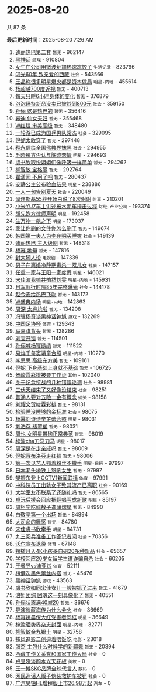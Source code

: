 # 2025-08-20

共 87 条


<!-- BEGIN -->

**最后更新时间**：2025-08-20 7:26 AM
1. [迪丽热巴第二套](https://m.weibo.cn/search?containerid=100103type%3D1%26t%3D10%26q%3D%E8%BF%AA%E4%B8%BD%E7%83%AD%E5%B7%B4%E7%AC%AC%E4%BA%8C%E5%A5%97&stream_entry_id=31&isnewpage=1&extparam=seat%3D1%26band_rank%3D1%26realpos%3D1%26dgr%3D0%26q%3D%25E8%25BF%25AA%25E4%25B8%25BD%25E7%2583%25AD%25E5%25B7%25B4%25E7%25AC%25AC%25E4%25BA%258C%25E5%25A5%2597%26pos%3D0%26filter_type%3Drealtimehot%26flag%3D2%26c_type%3D31%26lcate%3D5001%26stream_entry_id%3D31%26cate%3D5001%26display_time%3D1755621322%26pre_seqid%3D17556213224750577045157) `暂无` - 962147
2. [黑神话](https://m.weibo.cn/search?containerid=100103type%3D1%26t%3D10%26q%3D%E9%BB%91%E7%A5%9E%E8%AF%9D&stream_entry_id=31&isnewpage=1&extparam=seat%3D1%26q%3D%25E9%25BB%2591%25E7%25A5%259E%25E8%25AF%259D%26flag%3D1%26stream_entry_id%3D31%26pos%3D0%26band_rank%3D1%26dgr%3D0%26realpos%3D1%26cate%3D5001%26filter_type%3Drealtimehot%26lcate%3D5001%26c_type%3D31%26display_time%3D1755638871%26pre_seqid%3D17556388717430573057102) `游戏` - 910804
3. [女生在公司用微波炉加热速冻饺子](https://m.weibo.cn/search?containerid=100103type%3D1%26t%3D10%26q%3D%23%E5%A5%B3%E7%94%9F%E5%9C%A8%E5%85%AC%E5%8F%B8%E7%94%A8%E5%BE%AE%E6%B3%A2%E7%82%89%E5%8A%A0%E7%83%AD%E9%80%9F%E5%86%BB%E9%A5%BA%E5%AD%90%23&stream_entry_id=31&isnewpage=1&extparam=seat%3D1%26band_rank%3D2%26realpos%3D2%26dgr%3D0%26q%3D%2523%25E5%25A5%25B3%25E7%2594%259F%25E5%259C%25A8%25E5%2585%25AC%25E5%258F%25B8%25E7%2594%25A8%25E5%25BE%25AE%25E6%25B3%25A2%25E7%2582%2589%25E5%258A%25A0%25E7%2583%25AD%25E9%2580%259F%25E5%2586%25BB%25E9%25A5%25BA%25E5%25AD%2590%2523%26pos%3D1%26filter_type%3Drealtimehot%26flag%3D1%26c_type%3D31%26lcate%3D5001%26stream_entry_id%3D31%26cate%3D5001%26display_time%3D1755621322%26pre_seqid%3D17556213224750577045157) `生活记录` - 823796
4. [闪光60年 致亲爱的西藏](https://m.weibo.cn/search?containerid=100103type%3D1%26t%3D10%26q%3D%23%E9%97%AA%E5%85%8960%E5%B9%B4+%E8%87%B4%E4%BA%B2%E7%88%B1%E7%9A%84%E8%A5%BF%E8%97%8F%23&stream_entry_id=31&isnewpage=1&extparam=seat%3D1%26band_rank%3D3%26realpos%3D3%26dgr%3D0%26q%3D%2523%25E9%2597%25AA%25E5%2585%258960%25E5%25B9%25B4%2520%25E8%2587%25B4%25E4%25BA%25B2%25E7%2588%25B1%25E7%259A%2584%25E8%25A5%25BF%25E8%2597%258F%2523%26pos%3D2%26filter_type%3Drealtimehot%26flag%3D0%26c_type%3D31%26lcate%3D5001%26stream_entry_id%3D31%26cate%3D5001%26display_time%3D1755621322%26pre_seqid%3D17556213224750577045157) `社会` - 543566
5. [王晶称很多明星爆火都是资本做局](https://m.weibo.cn/search?containerid=100103type%3D1%26t%3D10%26q%3D%23%E7%8E%8B%E6%99%B6%E7%A7%B0%E5%BE%88%E5%A4%9A%E6%98%8E%E6%98%9F%E7%88%86%E7%81%AB%E9%83%BD%E6%98%AF%E8%B5%84%E6%9C%AC%E5%81%9A%E5%B1%80%23&stream_entry_id=31&isnewpage=1&extparam=seat%3D1%26cate%3D5001%26lcate%3D5001%26band_rank%3D17%26stream_entry_id%3D31%26realpos%3D17%26dgr%3D0%26pos%3D17%26filter_type%3Drealtimehot%26c_type%3D31%26q%3D%2523%25E7%258E%258B%25E6%2599%25B6%25E7%25A7%25B0%25E5%25BE%2588%25E5%25A4%259A%25E6%2598%258E%25E6%2598%259F%25E7%2588%2586%25E7%2581%25AB%25E9%2583%25BD%25E6%2598%25AF%25E8%25B5%2584%25E6%259C%25AC%25E5%2581%259A%25E5%25B1%2580%2523%26flag%3D1%26display_time%3D1755631372%26pre_seqid%3D17556313728900285957008) `明星-内地` - 455614
6. [杨超越700度近视](https://m.weibo.cn/search?containerid=100103type%3D1%26t%3D10%26q%3D%E6%9D%A8%E8%B6%85%E8%B6%8A700%E5%BA%A6%E8%BF%91%E8%A7%86&stream_entry_id=31&isnewpage=1&extparam=seat%3D1%26band_rank%3D16%26realpos%3D16%26dgr%3D0%26q%3D%25E6%259D%25A8%25E8%25B6%2585%25E8%25B6%258A700%25E5%25BA%25A6%25E8%25BF%2591%25E8%25A7%2586%26pos%3D15%26filter_type%3Drealtimehot%26flag%3D1%26c_type%3D31%26lcate%3D5001%26stream_entry_id%3D31%26cate%3D5001%26display_time%3D1755621322%26pre_seqid%3D17556213224750577045157) `暂无` - 400713
7. [每天只睡6小时身体的变化](https://m.weibo.cn/search?containerid=100103type%3D1%26t%3D10%26q%3D%E6%AF%8F%E5%A4%A9%E5%8F%AA%E7%9D%A16%E5%B0%8F%E6%97%B6%E8%BA%AB%E4%BD%93%E7%9A%84%E5%8F%98%E5%8C%96&stream_entry_id=31&isnewpage=1&extparam=seat%3D1%26band_rank%3D4%26realpos%3D4%26dgr%3D0%26q%3D%25E6%25AF%258F%25E5%25A4%25A9%25E5%258F%25AA%25E7%259D%25A16%25E5%25B0%258F%25E6%2597%25B6%25E8%25BA%25AB%25E4%25BD%2593%25E7%259A%2584%25E5%258F%2598%25E5%258C%2596%26pos%3D3%26filter_type%3Drealtimehot%26flag%3D2%26c_type%3D31%26lcate%3D5001%26stream_entry_id%3D31%26cate%3D5001%26display_time%3D1755621322%26pre_seqid%3D17556213224750577045157) `暂无` - 376879
8. [泡泡玛特新品没卖已被炒到800元](https://m.weibo.cn/search?containerid=100103type%3D1%26t%3D10%26q%3D%23%E6%B3%A1%E6%B3%A1%E7%8E%9B%E7%89%B9%E6%96%B0%E5%93%81%E6%B2%A1%E5%8D%96%E5%B7%B2%E8%A2%AB%E7%82%92%E5%88%B0800%E5%85%83%23&stream_entry_id=31&isnewpage=1&extparam=seat%3D1%26band_rank%3D5%26realpos%3D5%26dgr%3D0%26q%3D%2523%25E6%25B3%25A1%25E6%25B3%25A1%25E7%258E%259B%25E7%2589%25B9%25E6%2596%25B0%25E5%2593%2581%25E6%25B2%25A1%25E5%258D%2596%25E5%25B7%25B2%25E8%25A2%25AB%25E7%2582%2592%25E5%2588%25B0800%25E5%2585%2583%2523%26pos%3D4%26filter_type%3Drealtimehot%26flag%3D1%26c_type%3D31%26lcate%3D5001%26stream_entry_id%3D31%26cate%3D5001%26display_time%3D1755621322%26pre_seqid%3D17556213224750577045157) `社会` - 359150
9. [孙俪 这是热巴的](https://m.weibo.cn/search?containerid=100103type%3D1%26t%3D10%26q%3D%E5%AD%99%E4%BF%AA+%E8%BF%99%E6%98%AF%E7%83%AD%E5%B7%B4%E7%9A%84&stream_entry_id=31&isnewpage=1&extparam=seat%3D1%26band_rank%3D6%26realpos%3D6%26dgr%3D0%26q%3D%25E5%25AD%2599%25E4%25BF%25AA%2520%25E8%25BF%2599%25E6%2598%25AF%25E7%2583%25AD%25E5%25B7%25B4%25E7%259A%2584%26pos%3D5%26filter_type%3Drealtimehot%26flag%3D2%26c_type%3D31%26lcate%3D5001%26stream_entry_id%3D31%26cate%3D5001%26display_time%3D1755621322%26pre_seqid%3D17556213224750577045157) `暂无` - 356416
10. [幂迪 仙女夫妇](https://m.weibo.cn/search?containerid=100103type%3D1%26t%3D10%26q%3D%E5%B9%82%E8%BF%AA+%E4%BB%99%E5%A5%B3%E5%A4%AB%E5%A6%87&stream_entry_id=31&isnewpage=1&extparam=seat%3D1%26band_rank%3D7%26realpos%3D7%26dgr%3D0%26q%3D%25E5%25B9%2582%25E8%25BF%25AA%2520%25E4%25BB%2599%25E5%25A5%25B3%25E5%25A4%25AB%25E5%25A6%2587%26pos%3D6%26filter_type%3Drealtimehot%26flag%3D0%26c_type%3D31%26lcate%3D5001%26stream_entry_id%3D31%26cate%3D5001%26display_time%3D1755621322%26pre_seqid%3D17556213224750577045157) `暂无` - 355468
11. [W红毯 审美高级](https://m.weibo.cn/search?containerid=100103type%3D1%26t%3D10%26q%3DW%E7%BA%A2%E6%AF%AF+%E5%AE%A1%E7%BE%8E%E9%AB%98%E7%BA%A7&stream_entry_id=31&isnewpage=1&extparam=seat%3D1%26band_rank%3D8%26realpos%3D8%26dgr%3D0%26q%3DW%25E7%25BA%25A2%25E6%25AF%25AF%2520%25E5%25AE%25A1%25E7%25BE%258E%25E9%25AB%2598%25E7%25BA%25A7%26pos%3D7%26filter_type%3Drealtimehot%26flag%3D0%26c_type%3D31%26lcate%3D5001%26stream_entry_id%3D31%26cate%3D5001%26display_time%3D1755621322%26pre_seqid%3D17556213224750577045157) `暂无` - 348480
12. [一轮游已成为国乒男队常态](https://m.weibo.cn/search?containerid=100103type%3D1%26t%3D10%26q%3D%23%E4%B8%80%E8%BD%AE%E6%B8%B8%E5%B7%B2%E6%88%90%E4%B8%BA%E5%9B%BD%E4%B9%92%E7%94%B7%E9%98%9F%E5%B8%B8%E6%80%81%23&stream_entry_id=31&isnewpage=1&extparam=seat%3D1%26band_rank%3D18%26realpos%3D18%26dgr%3D0%26q%3D%2523%25E4%25B8%2580%25E8%25BD%25AE%25E6%25B8%25B8%25E5%25B7%25B2%25E6%2588%2590%25E4%25B8%25BA%25E5%259B%25BD%25E4%25B9%2592%25E7%2594%25B7%25E9%2598%259F%25E5%25B8%25B8%25E6%2580%2581%2523%26pos%3D17%26filter_type%3Drealtimehot%26flag%3D1%26c_type%3D31%26lcate%3D5001%26stream_entry_id%3D31%26cate%3D5001%26display_time%3D1755621322%26pre_seqid%3D17556213224750577045157) `社会` - 329095
13. [倪妮太敢穿了](https://m.weibo.cn/search?containerid=100103type%3D1%26t%3D10%26q%3D%E5%80%AA%E5%A6%AE%E5%A4%AA%E6%95%A2%E7%A9%BF%E4%BA%86&stream_entry_id=31&isnewpage=1&extparam=seat%3D1%26band_rank%3D9%26realpos%3D9%26dgr%3D0%26q%3D%25E5%2580%25AA%25E5%25A6%25AE%25E5%25A4%25AA%25E6%2595%25A2%25E7%25A9%25BF%25E4%25BA%2586%26pos%3D8%26filter_type%3Drealtimehot%26flag%3D2%26c_type%3D31%26lcate%3D5001%26stream_entry_id%3D31%26cate%3D5001%26display_time%3D1755621322%26pre_seqid%3D17556213224750577045157) `暂无` - 297448
14. [释永信给全国佛教界抹黑](https://m.weibo.cn/search?containerid=100103type%3D1%26t%3D10%26q%3D%23%E9%87%8A%E6%B0%B8%E4%BF%A1%E7%BB%99%E5%85%A8%E5%9B%BD%E4%BD%9B%E6%95%99%E7%95%8C%E6%8A%B9%E9%BB%91%23&stream_entry_id=31&isnewpage=1&extparam=seat%3D1%26band_rank%3D10%26realpos%3D10%26dgr%3D0%26q%3D%2523%25E9%2587%258A%25E6%25B0%25B8%25E4%25BF%25A1%25E7%25BB%2599%25E5%2585%25A8%25E5%259B%25BD%25E4%25BD%259B%25E6%2595%2599%25E7%2595%258C%25E6%258A%25B9%25E9%25BB%2591%2523%26pos%3D9%26filter_type%3Drealtimehot%26flag%3D0%26c_type%3D31%26lcate%3D5001%26stream_entry_id%3D31%26cate%3D5001%26display_time%3D1755621322%26pre_seqid%3D17556213224750577045157) `社会` - 294955
15. [毛晓彤方否认与陈晓恋情](https://m.weibo.cn/search?containerid=100103type%3D1%26t%3D10%26q%3D%23%E6%AF%9B%E6%99%93%E5%BD%A4%E6%96%B9%E5%90%A6%E8%AE%A4%E4%B8%8E%E9%99%88%E6%99%93%E6%81%8B%E6%83%85%23&stream_entry_id=31&isnewpage=1&extparam=seat%3D1%26band_rank%3D11%26realpos%3D11%26dgr%3D0%26q%3D%2523%25E6%25AF%259B%25E6%2599%2593%25E5%25BD%25A4%25E6%2596%25B9%25E5%2590%25A6%25E8%25AE%25A4%25E4%25B8%258E%25E9%2599%2588%25E6%2599%2593%25E6%2581%258B%25E6%2583%2585%2523%26pos%3D10%26filter_type%3Drealtimehot%26flag%3D2%26c_type%3D31%26lcate%3D5001%26stream_entry_id%3D31%26cate%3D5001%26display_time%3D1755621322%26pre_seqid%3D17556213224750577045157) `明星` - 294693
16. [虞书欣取悦姐姐们像呼吸一样简单](https://m.weibo.cn/search?containerid=100103type%3D1%26t%3D10%26q%3D%E8%99%9E%E4%B9%A6%E6%AC%A3%E5%8F%96%E6%82%A6%E5%A7%90%E5%A7%90%E4%BB%AC%E5%83%8F%E5%91%BC%E5%90%B8%E4%B8%80%E6%A0%B7%E7%AE%80%E5%8D%95&stream_entry_id=31&isnewpage=1&extparam=seat%3D1%26band_rank%3D12%26realpos%3D12%26dgr%3D0%26q%3D%25E8%2599%259E%25E4%25B9%25A6%25E6%25AC%25A3%25E5%258F%2596%25E6%2582%25A6%25E5%25A7%2590%25E5%25A7%2590%25E4%25BB%25AC%25E5%2583%258F%25E5%2591%25BC%25E5%2590%25B8%25E4%25B8%2580%25E6%25A0%25B7%25E7%25AE%2580%25E5%258D%2595%26pos%3D11%26filter_type%3Drealtimehot%26flag%3D0%26c_type%3D31%26lcate%3D5001%26stream_entry_id%3D31%26cate%3D5001%26display_time%3D1755621322%26pre_seqid%3D17556213224750577045157) `暂无` - 294262
17. [柳智敏 宝格丽](https://m.weibo.cn/search?containerid=100103type%3D1%26t%3D10%26q%3D%E6%9F%B3%E6%99%BA%E6%95%8F+%E5%AE%9D%E6%A0%BC%E4%B8%BD&stream_entry_id=31&isnewpage=1&extparam=seat%3D1%26band_rank%3D13%26realpos%3D13%26dgr%3D0%26q%3D%25E6%259F%25B3%25E6%2599%25BA%25E6%2595%258F%2520%25E5%25AE%259D%25E6%25A0%25BC%25E4%25B8%25BD%26pos%3D12%26filter_type%3Drealtimehot%26flag%3D0%26c_type%3D31%26lcate%3D5001%26stream_entry_id%3D31%26cate%3D5001%26display_time%3D1755621322%26pre_seqid%3D17556213224750577045157) `暂无` - 292764
18. [翟潇闻 不用了吧](https://m.weibo.cn/search?containerid=100103type%3D1%26t%3D10%26q%3D%E7%BF%9F%E6%BD%87%E9%97%BB+%E4%B8%8D%E7%94%A8%E4%BA%86%E5%90%A7&stream_entry_id=31&isnewpage=1&extparam=seat%3D1%26band_rank%3D14%26realpos%3D14%26dgr%3D0%26q%3D%25E7%25BF%259F%25E6%25BD%2587%25E9%2597%25BB%2520%25E4%25B8%258D%25E7%2594%25A8%25E4%25BA%2586%25E5%2590%25A7%26pos%3D13%26filter_type%3Drealtimehot%26flag%3D0%26c_type%3D31%26lcate%3D5001%26stream_entry_id%3D31%26cate%3D5001%26display_time%3D1755621322%26pre_seqid%3D17556213224750577045157) `暂无` - 280437
19. [安静公主公布验血结果](https://m.weibo.cn/search?containerid=100103type%3D1%26t%3D10%26q%3D%23%E5%AE%89%E9%9D%99%E5%85%AC%E4%B8%BB%E5%85%AC%E5%B8%83%E9%AA%8C%E8%A1%80%E7%BB%93%E6%9E%9C%23&stream_entry_id=31&isnewpage=1&extparam=seat%3D1%26band_rank%3D29%26realpos%3D29%26dgr%3D0%26q%3D%2523%25E5%25AE%2589%25E9%259D%2599%25E5%2585%25AC%25E4%25B8%25BB%25E5%2585%25AC%25E5%25B8%2583%25E9%25AA%258C%25E8%25A1%2580%25E7%25BB%2593%25E6%259E%259C%2523%26pos%3D28%26filter_type%3Drealtimehot%26flag%3D1%26c_type%3D31%26lcate%3D5001%26stream_entry_id%3D31%26cate%3D5001%26display_time%3D1755621322%26pre_seqid%3D17556213224750577045157) `明星` - 238886
20. [一人一句告别夏天](https://m.weibo.cn/search?containerid=100103type%3D1%26t%3D10%26q%3D%23%E4%B8%80%E4%BA%BA%E4%B8%80%E5%8F%A5%E5%91%8A%E5%88%AB%E5%A4%8F%E5%A4%A9%23&stream_entry_id=31&isnewpage=1&extparam=seat%3D1%26band_rank%3D37%26realpos%3D37%26dgr%3D0%26q%3D%2523%25E4%25B8%2580%25E4%25BA%25BA%25E4%25B8%2580%25E5%258F%25A5%25E5%2591%258A%25E5%2588%25AB%25E5%25A4%258F%25E5%25A4%25A9%2523%26pos%3D36%26filter_type%3Drealtimehot%26flag%3D1%26c_type%3D31%26lcate%3D5001%26stream_entry_id%3D31%26cate%3D5001%26display_time%3D1755621322%26pre_seqid%3D17556213224750577045157) `社会` - 220049
21. [泽连斯基55秒开场白说了8次谢谢](https://m.weibo.cn/search?containerid=100103type%3D1%26t%3D10%26q%3D%23%E6%B3%BD%E8%BF%9E%E6%96%AF%E5%9F%BA55%E7%A7%92%E5%BC%80%E5%9C%BA%E7%99%BD%E8%AF%B4%E4%BA%868%E6%AC%A1%E8%B0%A2%E8%B0%A2%23&stream_entry_id=31&isnewpage=1&extparam=seat%3D1%26q%3D%2523%25E6%25B3%25BD%25E8%25BF%259E%25E6%2596%25AF%25E5%259F%25BA55%25E7%25A7%2592%25E5%25BC%2580%25E5%259C%25BA%25E7%2599%25BD%25E8%25AF%25B4%25E4%25BA%25868%25E6%25AC%25A1%25E8%25B0%25A2%25E8%25B0%25A2%2523%26flag%3D1%26stream_entry_id%3D31%26pos%3D20%26band_rank%3D20%26dgr%3D0%26realpos%3D20%26cate%3D5001%26filter_type%3Drealtimehot%26lcate%3D5001%26c_type%3D31%26display_time%3D1755638871%26pre_seqid%3D17556388717430573057102) `时事` - 210201
22. [小米YU7车主讲述被水泥车撞击过程](https://m.weibo.cn/search?containerid=100103type%3D1%26t%3D10%26q%3D%23%E5%B0%8F%E7%B1%B3YU7%E8%BD%A6%E4%B8%BB%E8%AE%B2%E8%BF%B0%E8%A2%AB%E6%B0%B4%E6%B3%A5%E8%BD%A6%E6%92%9E%E5%87%BB%E8%BF%87%E7%A8%8B%23&stream_entry_id=31&isnewpage=1&extparam=seat%3D1%26band_rank%3D15%26realpos%3D15%26dgr%3D0%26q%3D%2523%25E5%25B0%258F%25E7%25B1%25B3YU7%25E8%25BD%25A6%25E4%25B8%25BB%25E8%25AE%25B2%25E8%25BF%25B0%25E8%25A2%25AB%25E6%25B0%25B4%25E6%25B3%25A5%25E8%25BD%25A6%25E6%2592%259E%25E5%2587%25BB%25E8%25BF%2587%25E7%25A8%258B%2523%26pos%3D14%26filter_type%3Drealtimehot%26flag%3D1%26c_type%3D31%26lcate%3D5001%26stream_entry_id%3D31%26cate%3D5001%26display_time%3D1755621322%26pre_seqid%3D17556213224750577045157) `财经-产业公司` - 193374
23. [胡先煦方律师声明](https://m.weibo.cn/search?containerid=100103type%3D1%26t%3D10%26q%3D%23%E8%83%A1%E5%85%88%E7%85%A6%E6%96%B9%E5%BE%8B%E5%B8%88%E5%A3%B0%E6%98%8E%23&stream_entry_id=31&isnewpage=1&extparam=seat%3D1%26band_rank%3D28%26realpos%3D28%26dgr%3D0%26q%3D%2523%25E8%2583%25A1%25E5%2585%2588%25E7%2585%25A6%25E6%2596%25B9%25E5%25BE%258B%25E5%25B8%2588%25E5%25A3%25B0%25E6%2598%258E%2523%26pos%3D27%26filter_type%3Drealtimehot%26flag%3D1%26c_type%3D31%26lcate%3D5001%26stream_entry_id%3D31%26cate%3D5001%26display_time%3D1755621322%26pre_seqid%3D17556213224750577045157) `明星` - 192458
24. [生万物一飙之下](https://m.weibo.cn/search?containerid=100103type%3D1%26t%3D10%26q%3D%23%E7%94%9F%E4%B8%87%E7%89%A9%E4%B8%80%E9%A3%99%E4%B9%8B%E4%B8%8B%23&stream_entry_id=31&isnewpage=1&extparam=seat%3D1%26band_rank%3D17%26realpos%3D17%26dgr%3D0%26q%3D%2523%25E7%2594%259F%25E4%25B8%2587%25E7%2589%25A9%25E4%25B8%2580%25E9%25A3%2599%25E4%25B9%258B%25E4%25B8%258B%2523%26pos%3D16%26filter_type%3Drealtimehot%26flag%3D0%26c_type%3D31%26lcate%3D5001%26stream_entry_id%3D31%26cate%3D5001%26display_time%3D1755621322%26pre_seqid%3D17556213224750577045157) `明星` - 173037
25. [我让你删的文件你怎么删了](https://m.weibo.cn/search?containerid=100103type%3D1%26t%3D10%26q%3D%E6%88%91%E8%AE%A9%E4%BD%A0%E5%88%A0%E7%9A%84%E6%96%87%E4%BB%B6%E4%BD%A0%E6%80%8E%E4%B9%88%E5%88%A0%E4%BA%86&stream_entry_id=31&isnewpage=1&extparam=seat%3D1%26band_rank%3D19%26realpos%3D19%26dgr%3D0%26q%3D%25E6%2588%2591%25E8%25AE%25A9%25E4%25BD%25A0%25E5%2588%25A0%25E7%259A%2584%25E6%2596%2587%25E4%25BB%25B6%25E4%25BD%25A0%25E6%2580%258E%25E4%25B9%2588%25E5%2588%25A0%25E4%25BA%2586%26pos%3D18%26filter_type%3Drealtimehot%26flag%3D0%26c_type%3D31%26lcate%3D5001%26stream_entry_id%3D31%26cate%3D5001%26display_time%3D1755621322%26pre_seqid%3D17556213224750577045157) `暂无` - 149674
26. [韩国第一夫人为李在明买睡衣](https://m.weibo.cn/search?containerid=100103type%3D1%26t%3D10%26q%3D%23%E9%9F%A9%E5%9B%BD%E7%AC%AC%E4%B8%80%E5%A4%AB%E4%BA%BA%E4%B8%BA%E6%9D%8E%E5%9C%A8%E6%98%8E%E4%B9%B0%E7%9D%A1%E8%A1%A3%23&stream_entry_id=31&isnewpage=1&extparam=seat%3D1%26band_rank%3D20%26realpos%3D20%26dgr%3D0%26q%3D%2523%25E9%259F%25A9%25E5%259B%25BD%25E7%25AC%25AC%25E4%25B8%2580%25E5%25A4%25AB%25E4%25BA%25BA%25E4%25B8%25BA%25E6%259D%258E%25E5%259C%25A8%25E6%2598%258E%25E4%25B9%25B0%25E7%259D%25A1%25E8%25A1%25A3%2523%26pos%3D19%26filter_type%3Drealtimehot%26flag%3D0%26c_type%3D31%26lcate%3D5001%26stream_entry_id%3D31%26cate%3D5001%26display_time%3D1755621322%26pre_seqid%3D17556213224750577045157) `社会` - 149139
27. [迪丽热巴 主人级别](https://m.weibo.cn/search?containerid=100103type%3D1%26t%3D10%26q%3D%E8%BF%AA%E4%B8%BD%E7%83%AD%E5%B7%B4+%E4%B8%BB%E4%BA%BA%E7%BA%A7%E5%88%AB&stream_entry_id=31&isnewpage=1&extparam=seat%3D1%26band_rank%3D21%26realpos%3D21%26dgr%3D0%26q%3D%25E8%25BF%25AA%25E4%25B8%25BD%25E7%2583%25AD%25E5%25B7%25B4%2520%25E4%25B8%25BB%25E4%25BA%25BA%25E7%25BA%25A7%25E5%2588%25AB%26pos%3D20%26filter_type%3Drealtimehot%26flag%3D2%26c_type%3D31%26lcate%3D5001%26stream_entry_id%3D31%26cate%3D5001%26display_time%3D1755621322%26pre_seqid%3D17556213224750577045157) `暂无` - 148318
28. [杨幂 地母](https://m.weibo.cn/search?containerid=100103type%3D1%26t%3D10%26q%3D%E6%9D%A8%E5%B9%82+%E5%9C%B0%E6%AF%8D&stream_entry_id=31&isnewpage=1&extparam=seat%3D1%26band_rank%3D22%26realpos%3D22%26dgr%3D0%26q%3D%25E6%259D%25A8%25E5%25B9%2582%2520%25E5%259C%25B0%25E6%25AF%258D%26pos%3D21%26filter_type%3Drealtimehot%26flag%3D0%26c_type%3D31%26lcate%3D5001%26stream_entry_id%3D31%26cate%3D5001%26display_time%3D1755621322%26pre_seqid%3D17556213224750577045157) `暂无` - 147816
29. [封大脚人设](https://m.weibo.cn/search?containerid=100103type%3D1%26t%3D10%26q%3D%E5%B0%81%E5%A4%A7%E8%84%9A%E4%BA%BA%E8%AE%BE&stream_entry_id=31&isnewpage=1&extparam=seat%3D1%26band_rank%3D23%26realpos%3D23%26dgr%3D0%26q%3D%25E5%25B0%2581%25E5%25A4%25A7%25E8%2584%259A%25E4%25BA%25BA%25E8%25AE%25BE%26pos%3D22%26filter_type%3Drealtimehot%26flag%3D1%26c_type%3D31%26lcate%3D5001%26stream_entry_id%3D31%26cate%3D5001%26display_time%3D1755621322%26pre_seqid%3D17556213224750577045157) `电视剧` - 147339
30. [男子在离婚冷静期毒杀一双儿女](https://m.weibo.cn/search?containerid=100103type%3D1%26t%3D10%26q%3D%23%E7%94%B7%E5%AD%90%E5%9C%A8%E7%A6%BB%E5%A9%9A%E5%86%B7%E9%9D%99%E6%9C%9F%E6%AF%92%E6%9D%80%E4%B8%80%E5%8F%8C%E5%84%BF%E5%A5%B3%23&stream_entry_id=31&isnewpage=1&extparam=seat%3D1%26band_rank%3D24%26realpos%3D24%26dgr%3D0%26q%3D%2523%25E7%2594%25B7%25E5%25AD%2590%25E5%259C%25A8%25E7%25A6%25BB%25E5%25A9%259A%25E5%2586%25B7%25E9%259D%2599%25E6%259C%259F%25E6%25AF%2592%25E6%259D%2580%25E4%25B8%2580%25E5%258F%258C%25E5%2584%25BF%25E5%25A5%25B3%2523%26pos%3D23%26filter_type%3Drealtimehot%26flag%3D0%26c_type%3D31%26lcate%3D5001%26stream_entry_id%3D31%26cate%3D5001%26display_time%3D1755621322%26pre_seqid%3D17556213224750577045157) `社会` - 147157
31. [任重一家与王阳一家度假](https://m.weibo.cn/search?containerid=100103type%3D1%26t%3D10%26q%3D%E4%BB%BB%E9%87%8D%E4%B8%80%E5%AE%B6%E4%B8%8E%E7%8E%8B%E9%98%B3%E4%B8%80%E5%AE%B6%E5%BA%A6%E5%81%87&stream_entry_id=31&isnewpage=1&extparam=seat%3D1%26band_rank%3D30%26realpos%3D30%26dgr%3D0%26q%3D%25E4%25BB%25BB%25E9%2587%258D%25E4%25B8%2580%25E5%25AE%25B6%25E4%25B8%258E%25E7%258E%258B%25E9%2598%25B3%25E4%25B8%2580%25E5%25AE%25B6%25E5%25BA%25A6%25E5%2581%2587%26pos%3D29%26filter_type%3Drealtimehot%26flag%3D1%26c_type%3D31%26lcate%3D5001%26stream_entry_id%3D31%26cate%3D5001%26display_time%3D1755621322%26pre_seqid%3D17556213224750577045157) `明星` - 146021
32. [宋佳演我嗑井柏然刘雯](https://m.weibo.cn/search?containerid=100103type%3D1%26t%3D10%26q%3D%23%E5%AE%8B%E4%BD%B3%E6%BC%94%E6%88%91%E5%97%91%E4%BA%95%E6%9F%8F%E7%84%B6%E5%88%98%E9%9B%AF%23&stream_entry_id=31&isnewpage=1&extparam=seat%3D1%26pos%3D13%26flag%3D1%26filter_type%3Drealtimehot%26c_type%3D31%26cate%3D5001%26lcate%3D5001%26band_rank%3D13%26stream_entry_id%3D31%26realpos%3D13%26q%3D%2523%25E5%25AE%258B%25E4%25BD%25B3%25E6%25BC%2594%25E6%2588%2591%25E5%2597%2591%25E4%25BA%2595%25E6%259F%258F%25E7%2584%25B6%25E5%2588%2598%25E9%259B%25AF%2523%26dgr%3D0%26display_time%3D1755645968%26pre_seqid%3D17556459688870250616776) `明星-内地` - 145931
33. [日军罪行时隔85年完整曝光](https://m.weibo.cn/search?containerid=100103type%3D1%26t%3D10%26q%3D%23%E6%97%A5%E5%86%9B%E7%BD%AA%E8%A1%8C%E6%97%B6%E9%9A%9485%E5%B9%B4%E5%AE%8C%E6%95%B4%E6%9B%9D%E5%85%89%23&stream_entry_id=31&isnewpage=1&extparam=seat%3D1%26band_rank%3D25%26realpos%3D25%26dgr%3D0%26q%3D%2523%25E6%2597%25A5%25E5%2586%259B%25E7%25BD%25AA%25E8%25A1%258C%25E6%2597%25B6%25E9%259A%259485%25E5%25B9%25B4%25E5%25AE%258C%25E6%2595%25B4%25E6%259B%259D%25E5%2585%2589%2523%26pos%3D24%26filter_type%3Drealtimehot%26flag%3D0%26c_type%3D31%26lcate%3D5001%26stream_entry_id%3D31%26cate%3D5001%26display_time%3D1755621322%26pre_seqid%3D17556213224750577045157) `社会` - 144178
34. [赵今麦给热巴飞吻](https://m.weibo.cn/search?containerid=100103type%3D1%26t%3D10%26q%3D%E8%B5%B5%E4%BB%8A%E9%BA%A6%E7%BB%99%E7%83%AD%E5%B7%B4%E9%A3%9E%E5%90%BB&stream_entry_id=31&isnewpage=1&extparam=seat%3D1%26band_rank%3D26%26realpos%3D26%26dgr%3D0%26q%3D%25E8%25B5%25B5%25E4%25BB%258A%25E9%25BA%25A6%25E7%25BB%2599%25E7%2583%25AD%25E5%25B7%25B4%25E9%25A3%259E%25E5%2590%25BB%26pos%3D25%26filter_type%3Drealtimehot%26flag%3D0%26c_type%3D31%26lcate%3D5001%26stream_entry_id%3D31%26cate%3D5001%26display_time%3D1755621322%26pre_seqid%3D17556213224750577045157) `暂无` - 143172
35. [W盛典内场](https://m.weibo.cn/search?containerid=100103type%3D1%26t%3D10%26q%3DW%E7%9B%9B%E5%85%B8%E5%86%85%E5%9C%BA&stream_entry_id=31&isnewpage=1&extparam=seat%3D1%26band_rank%3D27%26realpos%3D27%26dgr%3D0%26q%3DW%25E7%259B%259B%25E5%2585%25B8%25E5%2586%2585%25E5%259C%25BA%26pos%3D26%26filter_type%3Drealtimehot%26flag%3D0%26c_type%3D31%26lcate%3D5001%26stream_entry_id%3D31%26cate%3D5001%26display_time%3D1755621322%26pre_seqid%3D17556213224750577045157) `明星-内地` - 142863
36. [周深 太尴尬啦](https://m.weibo.cn/search?containerid=100103type%3D1%26t%3D10%26q%3D%E5%91%A8%E6%B7%B1+%E5%A4%AA%E5%B0%B4%E5%B0%AC%E5%95%A6&stream_entry_id=31&isnewpage=1&extparam=seat%3D1%26band_rank%3D31%26realpos%3D31%26dgr%3D0%26q%3D%25E5%2591%25A8%25E6%25B7%25B1%2520%25E5%25A4%25AA%25E5%25B0%25B4%25E5%25B0%25AC%25E5%2595%25A6%26pos%3D30%26filter_type%3Drealtimehot%26flag%3D0%26c_type%3D31%26lcate%3D5001%26stream_entry_id%3D31%26cate%3D5001%26display_time%3D1755621322%26pre_seqid%3D17556213224750577045157) `暂无` - 134208
37. [冯骥杨奇谈黑神话钟馗](https://m.weibo.cn/search?containerid=100103type%3D1%26t%3D10%26q%3D%23%E5%86%AF%E9%AA%A5%E6%9D%A8%E5%A5%87%E8%B0%88%E9%BB%91%E7%A5%9E%E8%AF%9D%E9%92%9F%E9%A6%97%23&stream_entry_id=31&isnewpage=1&extparam=seat%3D1%26pos%3D16%26flag%3D1%26filter_type%3Drealtimehot%26c_type%3D31%26cate%3D5001%26lcate%3D5001%26band_rank%3D16%26stream_entry_id%3D31%26realpos%3D16%26q%3D%2523%25E5%2586%25AF%25E9%25AA%25A5%25E6%259D%25A8%25E5%25A5%2587%25E8%25B0%2588%25E9%25BB%2591%25E7%25A5%259E%25E8%25AF%259D%25E9%2592%259F%25E9%25A6%2597%2523%26dgr%3D0%26display_time%3D1755645968%26pre_seqid%3D17556459688870250616776) `游戏` - 132269
38. [中国足协杯](https://m.weibo.cn/search?containerid=100103type%3D1%26t%3D10%26q%3D%23%E4%B8%AD%E5%9B%BD%E8%B6%B3%E5%8D%8F%E6%9D%AF%23&stream_entry_id=31&isnewpage=1&extparam=seat%3D1%26realpos%3D20%26lcate%3D5001%26stream_entry_id%3D31%26band_rank%3D20%26q%3D%2523%25E4%25B8%25AD%25E5%259B%25BD%25E8%25B6%25B3%25E5%258D%258F%25E6%259D%25AF%2523%26filter_type%3Drealtimehot%26flag%3D1%26pos%3D19%26c_type%3D31%26dgr%3D0%26cate%3D5001%26display_time%3D1755624343%26pre_seqid%3D1755624343048057798183) `体育` - 129343
39. [马嘉祺背头](https://m.weibo.cn/search?containerid=100103type%3D1%26t%3D10%26q%3D%E9%A9%AC%E5%98%89%E7%A5%BA%E8%83%8C%E5%A4%B4&stream_entry_id=31&isnewpage=1&extparam=seat%3D1%26band_rank%3D32%26realpos%3D32%26dgr%3D0%26q%3D%25E9%25A9%25AC%25E5%2598%2589%25E7%25A5%25BA%25E8%2583%258C%25E5%25A4%25B4%26pos%3D31%26filter_type%3Drealtimehot%26flag%3D0%26c_type%3D31%26lcate%3D5001%26stream_entry_id%3D31%26cate%3D5001%26display_time%3D1755621322%26pre_seqid%3D17556213224750577045157) `暂无` - 128286
40. [刘雯开毯](https://m.weibo.cn/search?containerid=100103type%3D1%26t%3D10%26q%3D%E5%88%98%E9%9B%AF%E5%BC%80%E6%AF%AF&stream_entry_id=31&isnewpage=1&extparam=seat%3D1%26band_rank%3D33%26realpos%3D33%26dgr%3D0%26q%3D%25E5%2588%2598%25E9%259B%25AF%25E5%25BC%2580%25E6%25AF%25AF%26pos%3D32%26filter_type%3Drealtimehot%26flag%3D0%26c_type%3D31%26lcate%3D5001%26stream_entry_id%3D31%26cate%3D5001%26display_time%3D1755621322%26pre_seqid%3D17556213224750577045157) `暂无` - 114501
41. [孙俪喊杨幂绣绣](https://m.weibo.cn/search?containerid=100103type%3D1%26t%3D10%26q%3D%23%E5%AD%99%E4%BF%AA%E5%96%8A%E6%9D%A8%E5%B9%82%E7%BB%A3%E7%BB%A3%23&stream_entry_id=31&isnewpage=1&extparam=seat%3D1%26pos%3D18%26flag%3D1%26filter_type%3Drealtimehot%26c_type%3D31%26cate%3D5001%26lcate%3D5001%26band_rank%3D18%26stream_entry_id%3D31%26realpos%3D18%26q%3D%2523%25E5%25AD%2599%25E4%25BF%25AA%25E5%2596%258A%25E6%259D%25A8%25E5%25B9%2582%25E7%25BB%25A3%25E7%25BB%25A3%2523%26dgr%3D0%26display_time%3D1755645968%26pre_seqid%3D17556459688870250616776) `暂无` - 111522
42. [易烊千玺窦靖童合照](https://m.weibo.cn/search?containerid=100103type%3D1%26t%3D10%26q%3D%23%E6%98%93%E7%83%8A%E5%8D%83%E7%8E%BA%E7%AA%A6%E9%9D%96%E7%AB%A5%E5%90%88%E7%85%A7%23&stream_entry_id=31&isnewpage=1&extparam=seat%3D1%26band_rank%3D34%26realpos%3D34%26dgr%3D0%26q%3D%2523%25E6%2598%2593%25E7%2583%258A%25E5%258D%2583%25E7%258E%25BA%25E7%25AA%25A6%25E9%259D%2596%25E7%25AB%25A5%25E5%2590%2588%25E7%2585%25A7%2523%26pos%3D33%26filter_type%3Drealtimehot%26flag%3D1%26c_type%3D31%26lcate%3D5001%26stream_entry_id%3D31%26cate%3D5001%26display_time%3D1755621322%26pre_seqid%3D17556213224750577045157) `明星-内地` - 110270
43. [李思思 高级东方美](https://m.weibo.cn/search?containerid=100103type%3D1%26t%3D10%26q%3D%E6%9D%8E%E6%80%9D%E6%80%9D+%E9%AB%98%E7%BA%A7%E4%B8%9C%E6%96%B9%E7%BE%8E&stream_entry_id=31&isnewpage=1&extparam=seat%3D1%26band_rank%3D35%26realpos%3D35%26dgr%3D0%26q%3D%25E6%259D%258E%25E6%2580%259D%25E6%2580%259D%2520%25E9%25AB%2598%25E7%25BA%25A7%25E4%25B8%259C%25E6%2596%25B9%25E7%25BE%258E%26pos%3D34%26filter_type%3Drealtimehot%26flag%3D1%26c_type%3D31%26lcate%3D5001%26stream_entry_id%3D31%26cate%3D5001%26display_time%3D1755621322%26pre_seqid%3D17556213224750577045157) `暂无` - 109161
44. [倪妮 下身基础上身就不基础](https://m.weibo.cn/search?containerid=100103type%3D1%26t%3D10%26q%3D%E5%80%AA%E5%A6%AE+%E4%B8%8B%E8%BA%AB%E5%9F%BA%E7%A1%80%E4%B8%8A%E8%BA%AB%E5%B0%B1%E4%B8%8D%E5%9F%BA%E7%A1%80&stream_entry_id=31&isnewpage=1&extparam=seat%3D1%26filter_type%3Drealtimehot%26flag%3D1%26c_type%3D31%26band_rank%3D17%26cate%3D5001%26lcate%3D5001%26stream_entry_id%3D31%26realpos%3D17%26q%3D%25E5%2580%25AA%25E5%25A6%25AE%2520%25E4%25B8%258B%25E8%25BA%25AB%25E5%259F%25BA%25E7%25A1%2580%25E4%25B8%258A%25E8%25BA%25AB%25E5%25B0%25B1%25E4%25B8%258D%25E5%259F%25BA%25E7%25A1%2580%26dgr%3D0%26pos%3D17%26display_time%3D1755628654%26pre_seqid%3D17556286546950500170144) `暂无` - 106725
45. [贺峻霖彩排被要工作证](https://m.weibo.cn/search?containerid=100103type%3D1%26t%3D10%26q%3D%23%E8%B4%BA%E5%B3%BB%E9%9C%96%E5%BD%A9%E6%8E%92%E8%A2%AB%E8%A6%81%E5%B7%A5%E4%BD%9C%E8%AF%81%23&stream_entry_id=31&isnewpage=1&extparam=seat%3D1%26band_rank%3D36%26realpos%3D36%26dgr%3D0%26q%3D%2523%25E8%25B4%25BA%25E5%25B3%25BB%25E9%259C%2596%25E5%25BD%25A9%25E6%258E%2592%25E8%25A2%25AB%25E8%25A6%2581%25E5%25B7%25A5%25E4%25BD%259C%25E8%25AF%2581%2523%26pos%3D35%26filter_type%3Drealtimehot%26flag%3D1%26c_type%3D31%26lcate%3D5001%26stream_entry_id%3D31%26cate%3D5001%26display_time%3D1755621322%26pre_seqid%3D17556213224750577045157) `其他` - 102040
46. [关于纪念抗战的几种错误论调](https://m.weibo.cn/search?containerid=100103type%3D1%26t%3D10%26q%3D%23%E5%85%B3%E4%BA%8E%E7%BA%AA%E5%BF%B5%E6%8A%97%E6%88%98%E7%9A%84%E5%87%A0%E7%A7%8D%E9%94%99%E8%AF%AF%E8%AE%BA%E8%B0%83%23&stream_entry_id=31&isnewpage=1&extparam=seat%3D1%26band_rank%3D38%26realpos%3D38%26dgr%3D0%26q%3D%2523%25E5%2585%25B3%25E4%25BA%258E%25E7%25BA%25AA%25E5%25BF%25B5%25E6%258A%2597%25E6%2588%2598%25E7%259A%2584%25E5%2587%25A0%25E7%25A7%258D%25E9%2594%2599%25E8%25AF%25AF%25E8%25AE%25BA%25E8%25B0%2583%2523%26pos%3D37%26filter_type%3Drealtimehot%26flag%3D0%26c_type%3D31%26lcate%3D5001%26stream_entry_id%3D31%26cate%3D5001%26display_time%3D1755621322%26pre_seqid%3D17556213224750577045157) `社会` - 98981
47. [三伏天结束了又好像没结束](https://m.weibo.cn/search?containerid=100103type%3D1%26t%3D10%26q%3D%23%E4%B8%89%E4%BC%8F%E5%A4%A9%E7%BB%93%E6%9D%9F%E4%BA%86%E5%8F%88%E5%A5%BD%E5%83%8F%E6%B2%A1%E7%BB%93%E6%9D%9F%23&stream_entry_id=31&isnewpage=1&extparam=seat%3D1%26band_rank%3D39%26realpos%3D39%26dgr%3D0%26q%3D%2523%25E4%25B8%2589%25E4%25BC%258F%25E5%25A4%25A9%25E7%25BB%2593%25E6%259D%259F%25E4%25BA%2586%25E5%258F%2588%25E5%25A5%25BD%25E5%2583%258F%25E6%25B2%25A1%25E7%25BB%2593%25E6%259D%259F%2523%26pos%3D38%26filter_type%3Drealtimehot%26flag%3D1%26c_type%3D31%26lcate%3D5001%26stream_entry_id%3D31%26cate%3D5001%26display_time%3D1755621322%26pre_seqid%3D17556213224750577045157) `社会` - 98251
48. [普通人要对五险一金有概念](https://m.weibo.cn/search?containerid=100103type%3D1%26t%3D10%26q%3D%E6%99%AE%E9%80%9A%E4%BA%BA%E8%A6%81%E5%AF%B9%E4%BA%94%E9%99%A9%E4%B8%80%E9%87%91%E6%9C%89%E6%A6%82%E5%BF%B5&stream_entry_id=31&isnewpage=1&extparam=seat%3D1%26band_rank%3D40%26realpos%3D40%26dgr%3D0%26q%3D%25E6%2599%25AE%25E9%2580%259A%25E4%25BA%25BA%25E8%25A6%2581%25E5%25AF%25B9%25E4%25BA%2594%25E9%2599%25A9%25E4%25B8%2580%25E9%2587%2591%25E6%259C%2589%25E6%25A6%2582%25E5%25BF%25B5%26pos%3D39%26filter_type%3Drealtimehot%26flag%3D1%26c_type%3D31%26lcate%3D5001%26stream_entry_id%3D31%26cate%3D5001%26display_time%3D1755621322%26pre_seqid%3D17556213224750577045157) `搞笑` - 98158
49. [刘耀文贺峻霖彩排](https://m.weibo.cn/search?containerid=100103type%3D1%26t%3D10%26q%3D%E5%88%98%E8%80%80%E6%96%87%E8%B4%BA%E5%B3%BB%E9%9C%96%E5%BD%A9%E6%8E%92&stream_entry_id=31&isnewpage=1&extparam=seat%3D1%26band_rank%3D41%26realpos%3D41%26dgr%3D0%26q%3D%25E5%2588%2598%25E8%2580%2580%25E6%2596%2587%25E8%25B4%25BA%25E5%25B3%25BB%25E9%259C%2596%25E5%25BD%25A9%25E6%258E%2592%26pos%3D40%26filter_type%3Drealtimehot%26flag%3D1%26c_type%3D31%26lcate%3D5001%26stream_entry_id%3D31%26cate%3D5001%26display_time%3D1755621322%26pre_seqid%3D17556213224750577045157) `暂无` - 98131
50. [检验睡没睡够的金标准](https://m.weibo.cn/search?containerid=100103type%3D1%26t%3D10%26q%3D%23%E6%A3%80%E9%AA%8C%E7%9D%A1%E6%B2%A1%E7%9D%A1%E5%A4%9F%E7%9A%84%E9%87%91%E6%A0%87%E5%87%86%23&stream_entry_id=31&isnewpage=1&extparam=seat%3D1%26pos%3D21%26flag%3D1%26filter_type%3Drealtimehot%26c_type%3D31%26cate%3D5001%26lcate%3D5001%26band_rank%3D21%26stream_entry_id%3D31%26realpos%3D21%26q%3D%2523%25E6%25A3%2580%25E9%25AA%258C%25E7%259D%25A1%25E6%25B2%25A1%25E7%259D%25A1%25E5%25A4%259F%25E7%259A%2584%25E9%2587%2591%25E6%25A0%2587%25E5%2587%2586%2523%26dgr%3D0%26display_time%3D1755645968%26pre_seqid%3D17556459688870250616776) `社会` - 98075
51. [杨幂刘诗诗辛芷蕾合照](https://m.weibo.cn/search?containerid=100103type%3D1%26t%3D10%26q%3D%23%E6%9D%A8%E5%B9%82%E5%88%98%E8%AF%97%E8%AF%97%E8%BE%9B%E8%8A%B7%E8%95%BE%E5%90%88%E7%85%A7%23&stream_entry_id=31&isnewpage=1&extparam=seat%3D1%26band_rank%3D42%26realpos%3D42%26dgr%3D0%26q%3D%2523%25E6%259D%25A8%25E5%25B9%2582%25E5%2588%2598%25E8%25AF%2597%25E8%25AF%2597%25E8%25BE%259B%25E8%258A%25B7%25E8%2595%25BE%25E5%2590%2588%25E7%2585%25A7%2523%26pos%3D41%26filter_type%3Drealtimehot%26flag%3D0%26c_type%3D31%26lcate%3D5001%26stream_entry_id%3D31%26cate%3D5001%26display_time%3D1755621322%26pre_seqid%3D17556213224750577045157) `明星` - 98031
52. [刘浩存 翡翠塑](https://m.weibo.cn/search?containerid=100103type%3D1%26t%3D10%26q%3D%E5%88%98%E6%B5%A9%E5%AD%98+%E7%BF%A1%E7%BF%A0%E5%A1%91&stream_entry_id=31&isnewpage=1&extparam=seat%3D1%26band_rank%3D43%26realpos%3D43%26dgr%3D0%26q%3D%25E5%2588%2598%25E6%25B5%25A9%25E5%25AD%2598%2520%25E7%25BF%25A1%25E7%25BF%25A0%25E5%25A1%2591%26pos%3D42%26filter_type%3Drealtimehot%26flag%3D0%26c_type%3D31%26lcate%3D5001%26stream_entry_id%3D31%26cate%3D5001%26display_time%3D1755621322%26pre_seqid%3D17556213224750577045157) `暂无` - 98031
53. [周也 女明星带狗正常典范](https://m.weibo.cn/search?containerid=100103type%3D1%26t%3D10%26q%3D%E5%91%A8%E4%B9%9F+%E5%A5%B3%E6%98%8E%E6%98%9F%E5%B8%A6%E7%8B%97%E6%AD%A3%E5%B8%B8%E5%85%B8%E8%8C%83&stream_entry_id=31&isnewpage=1&extparam=seat%3D1%26band_rank%3D44%26realpos%3D44%26dgr%3D0%26q%3D%25E5%2591%25A8%25E4%25B9%259F%2520%25E5%25A5%25B3%25E6%2598%258E%25E6%2598%259F%25E5%25B8%25A6%25E7%258B%2597%25E6%25AD%25A3%25E5%25B8%25B8%25E5%2585%25B8%25E8%258C%2583%26pos%3D43%26filter_type%3Drealtimehot%26flag%3D0%26c_type%3D31%26lcate%3D5001%26stream_entry_id%3D31%26cate%3D5001%26display_time%3D1755621322%26pre_seqid%3D17556213224750577045157) `暂无` - 98019
54. [梓渝cha刀马刀马](https://m.weibo.cn/search?containerid=100103type%3D1%26t%3D10%26q%3D%23%E6%A2%93%E6%B8%9Dcha%E5%88%80%E9%A9%AC%E5%88%80%E9%A9%AC%23&stream_entry_id=31&isnewpage=1&extparam=seat%3D1%26band_rank%3D45%26realpos%3D45%26dgr%3D0%26q%3D%2523%25E6%25A2%2593%25E6%25B8%259Dcha%25E5%2588%2580%25E9%25A9%25AC%25E5%2588%2580%25E9%25A9%25AC%2523%26pos%3D44%26filter_type%3Drealtimehot%26flag%3D0%26c_type%3D31%26lcate%3D5001%26stream_entry_id%3D31%26cate%3D5001%26display_time%3D1755621322%26pre_seqid%3D17556213224750577045157) `明星` - 98017
55. [周深是在走亲戚吗](https://m.weibo.cn/search?containerid=100103type%3D1%26t%3D10%26q%3D%E5%91%A8%E6%B7%B1%E6%98%AF%E5%9C%A8%E8%B5%B0%E4%BA%B2%E6%88%9A%E5%90%97&stream_entry_id=31&isnewpage=1&extparam=seat%3D1%26band_rank%3D46%26realpos%3D46%26dgr%3D0%26q%3D%25E5%2591%25A8%25E6%25B7%25B1%25E6%2598%25AF%25E5%259C%25A8%25E8%25B5%25B0%25E4%25BA%25B2%25E6%2588%259A%25E5%2590%2597%26pos%3D45%26filter_type%3Drealtimehot%26flag%3D1%26c_type%3D31%26lcate%3D5001%26stream_entry_id%3D31%26cate%3D5001%26display_time%3D1755621322%26pre_seqid%3D17556213224750577045157) `暂无` - 98009
56. [倪妮背布洛芬走红毯](https://m.weibo.cn/search?containerid=100103type%3D1%26t%3D10%26q%3D%E5%80%AA%E5%A6%AE%E8%83%8C%E5%B8%83%E6%B4%9B%E8%8A%AC%E8%B5%B0%E7%BA%A2%E6%AF%AF&stream_entry_id=31&isnewpage=1&extparam=seat%3D1%26band_rank%3D47%26realpos%3D47%26dgr%3D0%26q%3D%25E5%2580%25AA%25E5%25A6%25AE%25E8%2583%258C%25E5%25B8%2583%25E6%25B4%259B%25E8%258A%25AC%25E8%25B5%25B0%25E7%25BA%25A2%25E6%25AF%25AF%26pos%3D46%26filter_type%3Drealtimehot%26flag%3D0%26c_type%3D31%26lcate%3D5001%26stream_entry_id%3D31%26cate%3D5001%26display_time%3D1755621322%26pre_seqid%3D17556213224750577045157) `暂无` - 98006
57. [第一次见艺人抓着粉丝不撒手](https://m.weibo.cn/search?containerid=100103type%3D1%26t%3D10%26q%3D%23%E7%AC%AC%E4%B8%80%E6%AC%A1%E8%A7%81%E8%89%BA%E4%BA%BA%E6%8A%93%E7%9D%80%E7%B2%89%E4%B8%9D%E4%B8%8D%E6%92%92%E6%89%8B%23&stream_entry_id=31&isnewpage=1&extparam=seat%3D1%26band_rank%3D48%26realpos%3D48%26dgr%3D0%26q%3D%2523%25E7%25AC%25AC%25E4%25B8%2580%25E6%25AC%25A1%25E8%25A7%2581%25E8%2589%25BA%25E4%25BA%25BA%25E6%258A%2593%25E7%259D%2580%25E7%25B2%2589%25E4%25B8%259D%25E4%25B8%258D%25E6%2592%2592%25E6%2589%258B%2523%26pos%3D47%26filter_type%3Drealtimehot%26flag%3D1%26c_type%3D31%26lcate%3D5001%26stream_entry_id%3D31%26cate%3D5001%26display_time%3D1755621322%26pre_seqid%3D17556213224750577045157) `明星-日韩` - 97997
58. [日本老头地铁上怒吼女生](https://m.weibo.cn/search?containerid=100103type%3D1%26t%3D10%26q%3D%E6%97%A5%E6%9C%AC%E8%80%81%E5%A4%B4%E5%9C%B0%E9%93%81%E4%B8%8A%E6%80%92%E5%90%BC%E5%A5%B3%E7%94%9F&stream_entry_id=31&isnewpage=1&extparam=seat%3D1%26band_rank%3D49%26realpos%3D49%26dgr%3D0%26q%3D%25E6%2597%25A5%25E6%259C%25AC%25E8%2580%2581%25E5%25A4%25B4%25E5%259C%25B0%25E9%2593%2581%25E4%25B8%258A%25E6%2580%2592%25E5%2590%25BC%25E5%25A5%25B3%25E7%2594%259F%26pos%3D48%26filter_type%3Drealtimehot%26flag%3D1%26c_type%3D31%26lcate%3D5001%26stream_entry_id%3D31%26cate%3D5001%26display_time%3D1755621322%26pre_seqid%3D17556213224750577045157) `暂无` - 97997
59. [樊振东登上CCTV1新闻联播](https://m.weibo.cn/search?containerid=100103type%3D1%26t%3D10%26q%3D%E6%A8%8A%E6%8C%AF%E4%B8%9C%E7%99%BB%E4%B8%8ACCTV1%E6%96%B0%E9%97%BB%E8%81%94%E6%92%AD&stream_entry_id=31&isnewpage=1&extparam=seat%3D1%26band_rank%3D50%26realpos%3D50%26dgr%3D0%26q%3D%25E6%25A8%258A%25E6%258C%25AF%25E4%25B8%259C%25E7%2599%25BB%25E4%25B8%258ACCTV1%25E6%2596%25B0%25E9%2597%25BB%25E8%2581%2594%25E6%2592%25AD%26pos%3D49%26filter_type%3Drealtimehot%26flag%3D0%26c_type%3D31%26lcate%3D5001%26stream_entry_id%3D31%26cate%3D5001%26display_time%3D1755621322%26pre_seqid%3D17556213224750577045157) `体育` - 97991
60. [中科院员工出轨女子致其流产已离职](https://m.weibo.cn/search?containerid=100103type%3D1%26t%3D10%26q%3D%23%E4%B8%AD%E7%A7%91%E9%99%A2%E5%91%98%E5%B7%A5%E5%87%BA%E8%BD%A8%E5%A5%B3%E5%AD%90%E8%87%B4%E5%85%B6%E6%B5%81%E4%BA%A7%E5%B7%B2%E7%A6%BB%E8%81%8C%23&stream_entry_id=31&isnewpage=1&extparam=seat%3D1%26realpos%3D47%26lcate%3D5001%26stream_entry_id%3D31%26band_rank%3D47%26q%3D%2523%25E4%25B8%25AD%25E7%25A7%2591%25E9%2599%25A2%25E5%2591%2598%25E5%25B7%25A5%25E5%2587%25BA%25E8%25BD%25A8%25E5%25A5%25B3%25E5%25AD%2590%25E8%2587%25B4%25E5%2585%25B6%25E6%25B5%2581%25E4%25BA%25A7%25E5%25B7%25B2%25E7%25A6%25BB%25E8%2581%258C%2523%26filter_type%3Drealtimehot%26flag%3D0%26pos%3D46%26c_type%3D31%26dgr%3D0%26cate%3D5001%26display_time%3D1755624343%26pre_seqid%3D1755624343048057798183) `社会` - 90169
61. [大学室友不联系了还随礼吗](https://m.weibo.cn/search?containerid=100103type%3D1%26t%3D10%26q%3D%E5%A4%A7%E5%AD%A6%E5%AE%A4%E5%8F%8B%E4%B8%8D%E8%81%94%E7%B3%BB%E4%BA%86%E8%BF%98%E9%9A%8F%E7%A4%BC%E5%90%97&stream_entry_id=31&isnewpage=1&extparam=seat%3D1%26pos%3D24%26flag%3D1%26filter_type%3Drealtimehot%26c_type%3D31%26cate%3D5001%26lcate%3D5001%26band_rank%3D24%26stream_entry_id%3D31%26realpos%3D24%26q%3D%25E5%25A4%25A7%25E5%25AD%25A6%25E5%25AE%25A4%25E5%258F%258B%25E4%25B8%258D%25E8%2581%2594%25E7%25B3%25BB%25E4%25BA%2586%25E8%25BF%2598%25E9%259A%258F%25E7%25A4%25BC%25E5%2590%2597%26dgr%3D0%26display_time%3D1755645968%26pre_seqid%3D17556459688870250616776) `暂无` - 86565
62. [卓沅后援会回应把翻唱写成新歌](https://m.weibo.cn/search?containerid=100103type%3D1%26t%3D10%26q%3D%23%E5%8D%93%E6%B2%85%E5%90%8E%E6%8F%B4%E4%BC%9A%E5%9B%9E%E5%BA%94%E6%8A%8A%E7%BF%BB%E5%94%B1%E5%86%99%E6%88%90%E6%96%B0%E6%AD%8C%23&stream_entry_id=31&isnewpage=1&extparam=seat%3D1%26realpos%3D34%26lcate%3D5001%26stream_entry_id%3D31%26band_rank%3D34%26q%3D%2523%25E5%258D%2593%25E6%25B2%2585%25E5%2590%258E%25E6%258F%25B4%25E4%25BC%259A%25E5%259B%259E%25E5%25BA%2594%25E6%258A%258A%25E7%25BF%25BB%25E5%2594%25B1%25E5%2586%2599%25E6%2588%2590%25E6%2596%25B0%25E6%25AD%258C%2523%26filter_type%3Drealtimehot%26flag%3D1%26pos%3D33%26c_type%3D31%26dgr%3D0%26cate%3D5001%26display_time%3D1755624343%26pre_seqid%3D1755624343048057798183) `明星` - 85197
63. [周柯宇吃醋敖子逸蒲熠星](https://m.weibo.cn/search?containerid=100103type%3D1%26t%3D10%26q%3D%E5%91%A8%E6%9F%AF%E5%AE%87%E5%90%83%E9%86%8B%E6%95%96%E5%AD%90%E9%80%B8%E8%92%B2%E7%86%A0%E6%98%9F&stream_entry_id=31&isnewpage=1&extparam=seat%3D1%26realpos%3D41%26lcate%3D5001%26stream_entry_id%3D31%26band_rank%3D41%26q%3D%25E5%2591%25A8%25E6%259F%25AF%25E5%25AE%2587%25E5%2590%2583%25E9%2586%258B%25E6%2595%2596%25E5%25AD%2590%25E9%2580%25B8%25E8%2592%25B2%25E7%2586%25A0%25E6%2598%259F%26filter_type%3Drealtimehot%26flag%3D1%26pos%3D40%26c_type%3D31%26dgr%3D0%26cate%3D5001%26display_time%3D1755624343%26pre_seqid%3D1755624343048057798183) `暂无` - 84990
64. [白敬亭第一个出场](https://m.weibo.cn/search?containerid=100103type%3D1%26t%3D10%26q%3D%E7%99%BD%E6%95%AC%E4%BA%AD%E7%AC%AC%E4%B8%80%E4%B8%AA%E5%87%BA%E5%9C%BA&stream_entry_id=31&isnewpage=1&extparam=seat%3D1%26realpos%3D44%26lcate%3D5001%26stream_entry_id%3D31%26band_rank%3D44%26q%3D%25E7%2599%25BD%25E6%2595%25AC%25E4%25BA%25AD%25E7%25AC%25AC%25E4%25B8%2580%25E4%25B8%25AA%25E5%2587%25BA%25E5%259C%25BA%26filter_type%3Drealtimehot%26flag%3D0%26pos%3D43%26c_type%3D31%26dgr%3D0%26cate%3D5001%26display_time%3D1755624343%26pre_seqid%3D1755624343048057798183) `暂无` - 84894
65. [大司命的舞感](https://m.weibo.cn/search?containerid=100103type%3D1%26t%3D10%26q%3D%E5%A4%A7%E5%8F%B8%E5%91%BD%E7%9A%84%E8%88%9E%E6%84%9F&stream_entry_id=31&isnewpage=1&extparam=seat%3D1%26realpos%3D48%26lcate%3D5001%26stream_entry_id%3D31%26band_rank%3D48%26q%3D%25E5%25A4%25A7%25E5%258F%25B8%25E5%2591%25BD%25E7%259A%2584%25E8%2588%259E%25E6%2584%259F%26filter_type%3Drealtimehot%26flag%3D1%26pos%3D47%26c_type%3D31%26dgr%3D0%26cate%3D5001%26display_time%3D1755624343%26pre_seqid%3D1755624343048057798183) `暂无` - 84780
66. [宋佳虞书欣牵手](https://m.weibo.cn/search?containerid=100103type%3D1%26t%3D10%26q%3D%23%E5%AE%8B%E4%BD%B3%E8%99%9E%E4%B9%A6%E6%AC%A3%E7%89%B5%E6%89%8B%23&stream_entry_id=31&isnewpage=1&extparam=seat%3D1%26realpos%3D50%26lcate%3D5001%26stream_entry_id%3D31%26band_rank%3D50%26q%3D%2523%25E5%25AE%258B%25E4%25BD%25B3%25E8%2599%259E%25E4%25B9%25A6%25E6%25AC%25A3%25E7%2589%25B5%25E6%2589%258B%2523%26filter_type%3Drealtimehot%26flag%3D0%26pos%3D49%26c_type%3D31%26dgr%3D0%26cate%3D5001%26display_time%3D1755624343%26pre_seqid%3D1755624343048057798183) `明星` - 84731
67. [九三阅兵准备工作答记者问](https://m.weibo.cn/search?containerid=100103type%3D1%26t%3D10%26q%3D%23%E4%B9%9D%E4%B8%89%E9%98%85%E5%85%B5%E5%87%86%E5%A4%87%E5%B7%A5%E4%BD%9C%E7%AD%94%E8%AE%B0%E8%80%85%E9%97%AE%23&stream_entry_id=31&isnewpage=1&extparam=seat%3D1%26pos%3D26%26flag%3D1%26filter_type%3Drealtimehot%26c_type%3D31%26cate%3D5001%26lcate%3D5001%26band_rank%3D26%26stream_entry_id%3D31%26realpos%3D26%26q%3D%2523%25E4%25B9%259D%25E4%25B8%2589%25E9%2598%2585%25E5%2585%25B5%25E5%2587%2586%25E5%25A4%2587%25E5%25B7%25A5%25E4%25BD%259C%25E7%25AD%2594%25E8%25AE%25B0%25E8%2580%2585%25E9%2597%25AE%2523%26dgr%3D0%26display_time%3D1755645968%26pre_seqid%3D17556459688870250616776) `社会` - 70356
68. [沃尔宣布退役](https://m.weibo.cn/search?containerid=100103type%3D1%26t%3D10%26q%3D%23%E6%B2%83%E5%B0%94%E5%AE%A3%E5%B8%83%E9%80%80%E5%BD%B9%23&stream_entry_id=31&isnewpage=1&extparam=seat%3D1%26pos%3D29%26flag%3D1%26filter_type%3Drealtimehot%26c_type%3D31%26cate%3D5001%26lcate%3D5001%26band_rank%3D29%26stream_entry_id%3D31%26realpos%3D29%26q%3D%2523%25E6%25B2%2583%25E5%25B0%2594%25E5%25AE%25A3%25E5%25B8%2583%25E9%2580%2580%25E5%25BD%25B9%2523%26dgr%3D0%26display_time%3D1755645968%26pre_seqid%3D17556459688870250616776) `体育` - 67148
69. [摆摊月入4K小孩哥自研20多种新品](https://m.weibo.cn/search?containerid=100103type%3D1%26t%3D10%26q%3D%23%E6%91%86%E6%91%8A%E6%9C%88%E5%85%A54K%E5%B0%8F%E5%AD%A9%E5%93%A5%E8%87%AA%E7%A0%9420%E5%A4%9A%E7%A7%8D%E6%96%B0%E5%93%81%23&stream_entry_id=31&isnewpage=1&extparam=seat%3D1%26filter_type%3Drealtimehot%26pos%3D38%26c_type%3D31%26cate%3D5001%26q%3D%2523%25E6%2591%2586%25E6%2591%258A%25E6%259C%2588%25E5%2585%25A54K%25E5%25B0%258F%25E5%25AD%25A9%25E5%2593%25A5%25E8%2587%25AA%25E7%25A0%259420%25E5%25A4%259A%25E7%25A7%258D%25E6%2596%25B0%25E5%2593%2581%2523%26dgr%3D0%26stream_entry_id%3D31%26lcate%3D5001%26band_rank%3D38%26flag%3D0%26realpos%3D38%26display_time%3D1755635417%26pre_seqid%3D1755635417185050936811) `社会` - 65657
70. [学校回应20岁女留学生遭诈骗自杀](https://m.weibo.cn/search?containerid=100103type%3D1%26t%3D10%26q%3D%23%E5%AD%A6%E6%A0%A1%E5%9B%9E%E5%BA%9420%E5%B2%81%E5%A5%B3%E7%95%99%E5%AD%A6%E7%94%9F%E9%81%AD%E8%AF%88%E9%AA%97%E8%87%AA%E6%9D%80%23&stream_entry_id=31&isnewpage=1&extparam=seat%3D1%26cate%3D5001%26lcate%3D5001%26band_rank%3D14%26stream_entry_id%3D31%26realpos%3D14%26dgr%3D0%26pos%3D14%26filter_type%3Drealtimehot%26c_type%3D31%26q%3D%2523%25E5%25AD%25A6%25E6%25A0%25A1%25E5%259B%259E%25E5%25BA%259420%25E5%25B2%2581%25E5%25A5%25B3%25E7%2595%2599%25E5%25AD%25A6%25E7%2594%259F%25E9%2581%25AD%25E8%25AF%2588%25E9%25AA%2597%25E8%2587%25AA%25E6%259D%2580%2523%26flag%3D1%26display_time%3D1755631372%26pre_seqid%3D17556313728900285957008) `社会` - 60205
71. [王曼昱vs迪亚兹](https://m.weibo.cn/search?containerid=100103type%3D1%26t%3D10%26q%3D%23%E7%8E%8B%E6%9B%BC%E6%98%B1vs%E8%BF%AA%E4%BA%9A%E5%85%B9%23&stream_entry_id=31&isnewpage=1&extparam=seat%3D1%26pos%3D39%26flag%3D1%26filter_type%3Drealtimehot%26c_type%3D31%26cate%3D5001%26lcate%3D5001%26band_rank%3D39%26stream_entry_id%3D31%26realpos%3D39%26q%3D%2523%25E7%258E%258B%25E6%259B%25BC%25E6%2598%25B1vs%25E8%25BF%25AA%25E4%25BA%259A%25E5%2585%25B9%2523%26dgr%3D0%26display_time%3D1755645968%26pre_seqid%3D17556459688870250616776) `体育` - 52111
72. [檀健次黑色蕾丝内搭](https://m.weibo.cn/search?containerid=100103type%3D1%26t%3D10%26q%3D%23%E6%AA%80%E5%81%A5%E6%AC%A1%E9%BB%91%E8%89%B2%E8%95%BE%E4%B8%9D%E5%86%85%E6%90%AD%23&stream_entry_id=31&isnewpage=1&extparam=seat%3D1%26cate%3D5001%26lcate%3D5001%26band_rank%3D39%26stream_entry_id%3D31%26realpos%3D39%26dgr%3D0%26pos%3D39%26filter_type%3Drealtimehot%26c_type%3D31%26q%3D%2523%25E6%25AA%2580%25E5%2581%25A5%25E6%25AC%25A1%25E9%25BB%2591%25E8%2589%25B2%25E8%2595%25BE%25E4%25B8%259D%25E5%2586%2585%25E6%2590%25AD%2523%26flag%3D1%26display_time%3D1755631372%26pre_seqid%3D17556313728900285957008) `暂无` - 45476
73. [黑神话钟馗](https://m.weibo.cn/search?containerid=100103type%3D1%26t%3D10%26q%3D%E9%BB%91%E7%A5%9E%E8%AF%9D%E9%92%9F%E9%A6%97&stream_entry_id=31&isnewpage=1&extparam=seat%3D1%26pos%3D45%26flag%3D1%26filter_type%3Drealtimehot%26c_type%3D31%26cate%3D5001%26lcate%3D5001%26band_rank%3D45%26stream_entry_id%3D31%26realpos%3D45%26q%3D%25E9%25BB%2591%25E7%25A5%259E%25E8%25AF%259D%25E9%2592%259F%25E9%25A6%2597%26dgr%3D0%26display_time%3D1755645968%26pre_seqid%3D17556459688870250616776) `游戏` - 43563
74. [虞书欣如同宋佳女儿一般被抓了过来](https://m.weibo.cn/search?containerid=100103type%3D1%26t%3D10%26q%3D%E8%99%9E%E4%B9%A6%E6%AC%A3%E5%A6%82%E5%90%8C%E5%AE%8B%E4%BD%B3%E5%A5%B3%E5%84%BF%E4%B8%80%E8%88%AC%E8%A2%AB%E6%8A%93%E4%BA%86%E8%BF%87%E6%9D%A5&stream_entry_id=31&isnewpage=1&extparam=seat%3D1%26filter_type%3Drealtimehot%26flag%3D1%26c_type%3D31%26band_rank%3D28%26cate%3D5001%26lcate%3D5001%26stream_entry_id%3D31%26realpos%3D28%26q%3D%25E8%2599%259E%25E4%25B9%25A6%25E6%25AC%25A3%25E5%25A6%2582%25E5%2590%258C%25E5%25AE%258B%25E4%25BD%25B3%25E5%25A5%25B3%25E5%2584%25BF%25E4%25B8%2580%25E8%2588%25AC%25E8%25A2%25AB%25E6%258A%2593%25E4%25BA%2586%25E8%25BF%2587%25E6%259D%25A5%26dgr%3D0%26pos%3D28%26display_time%3D1755628654%26pre_seqid%3D17556286546950500170144) `暂无` - 41679
75. [浪姐团综 团魂这一刻具像化了](https://m.weibo.cn/search?containerid=100103type%3D1%26t%3D10%26q%3D%E6%B5%AA%E5%A7%90%E5%9B%A2%E7%BB%BC+%E5%9B%A2%E9%AD%82%E8%BF%99%E4%B8%80%E5%88%BB%E5%85%B7%E5%83%8F%E5%8C%96%E4%BA%86&stream_entry_id=31&isnewpage=1&extparam=seat%3D1%26pos%3D49%26flag%3D1%26filter_type%3Drealtimehot%26c_type%3D31%26cate%3D5001%26lcate%3D5001%26band_rank%3D49%26stream_entry_id%3D31%26realpos%3D49%26q%3D%25E6%25B5%25AA%25E5%25A7%2590%25E5%259B%25A2%25E7%25BB%25BC%2520%25E5%259B%25A2%25E9%25AD%2582%25E8%25BF%2599%25E4%25B8%2580%25E5%2588%25BB%25E5%2585%25B7%25E5%2583%258F%25E5%258C%2596%25E4%25BA%2586%26dgr%3D0%26display_time%3D1755645968%26pre_seqid%3D17556459688870250616776) `暂无` - 40551
76. [孙俪状态满40减20](https://m.weibo.cn/search?containerid=100103type%3D1%26t%3D10%26q%3D%E5%AD%99%E4%BF%AA%E7%8A%B6%E6%80%81%E6%BB%A140%E5%87%8F20&stream_entry_id=31&isnewpage=1&extparam=seat%3D1%26filter_type%3Drealtimehot%26flag%3D1%26c_type%3D31%26band_rank%3D37%26cate%3D5001%26lcate%3D5001%26stream_entry_id%3D31%26realpos%3D37%26q%3D%25E5%25AD%2599%25E4%25BF%25AA%25E7%258A%25B6%25E6%2580%2581%25E6%25BB%25A140%25E5%2587%258F20%26dgr%3D0%26pos%3D37%26display_time%3D1755628654%26pre_seqid%3D17556286546950500170144) `暂无` - 36676
77. [导演谈藏海传为什么会火](https://m.weibo.cn/search?containerid=100103type%3D1%26t%3D10%26q%3D%23%E5%AF%BC%E6%BC%94%E8%B0%88%E8%97%8F%E6%B5%B7%E4%BC%A0%E4%B8%BA%E4%BB%80%E4%B9%88%E4%BC%9A%E7%81%AB%23&stream_entry_id=31&isnewpage=1&extparam=seat%3D1%26q%3D%2523%25E5%25AF%25BC%25E6%25BC%2594%25E8%25B0%2588%25E8%2597%258F%25E6%25B5%25B7%25E4%25BC%25A0%25E4%25B8%25BA%25E4%25BB%2580%25E4%25B9%2588%25E4%25BC%259A%25E7%2581%25AB%2523%26flag%3D1%26stream_entry_id%3D31%26pos%3D41%26band_rank%3D41%26dgr%3D0%26realpos%3D41%26cate%3D5001%26filter_type%3Drealtimehot%26lcate%3D5001%26c_type%3D31%26display_time%3D1755638871%26pre_seqid%3D17556388717430573057102) `社会` - 36669
78. [杨幂姚晨倪大红受害者同框](https://m.weibo.cn/search?containerid=100103type%3D1%26t%3D10%26q%3D%E6%9D%A8%E5%B9%82%E5%A7%9A%E6%99%A8%E5%80%AA%E5%A4%A7%E7%BA%A2%E5%8F%97%E5%AE%B3%E8%80%85%E5%90%8C%E6%A1%86&stream_entry_id=31&isnewpage=1&extparam=seat%3D1%26filter_type%3Drealtimehot%26pos%3D40%26c_type%3D31%26cate%3D5001%26q%3D%25E6%259D%25A8%25E5%25B9%2582%25E5%25A7%259A%25E6%2599%25A8%25E5%2580%25AA%25E5%25A4%25A7%25E7%25BA%25A2%25E5%258F%2597%25E5%25AE%25B3%25E8%2580%2585%25E5%2590%258C%25E6%25A1%2586%26dgr%3D0%26stream_entry_id%3D31%26lcate%3D5001%26band_rank%3D40%26flag%3D1%26realpos%3D40%26display_time%3D1755635417%26pre_seqid%3D1755635417185050936811) `明星` - 36649
79. [梓渝晒势界杂志封面](https://m.weibo.cn/search?containerid=100103type%3D1%26t%3D10%26q%3D%23%E6%A2%93%E6%B8%9D%E6%99%92%E5%8A%BF%E7%95%8C%E6%9D%82%E5%BF%97%E5%B0%81%E9%9D%A2%23&stream_entry_id=31&isnewpage=1&extparam=seat%3D1%26filter_type%3Drealtimehot%26flag%3D1%26c_type%3D31%26band_rank%3D41%26cate%3D5001%26lcate%3D5001%26stream_entry_id%3D31%26realpos%3D41%26q%3D%2523%25E6%25A2%2593%25E6%25B8%259D%25E6%2599%2592%25E5%258A%25BF%25E7%2595%258C%25E6%259D%2582%25E5%25BF%2597%25E5%25B0%2581%25E9%259D%25A2%2523%26dgr%3D0%26pos%3D41%26display_time%3D1755628654%26pre_seqid%3D17556286546950500170144) `明星-内地` - 32771
80. [柳智敏金九银十](https://m.weibo.cn/search?containerid=100103type%3D1%26t%3D10%26q%3D%23%E6%9F%B3%E6%99%BA%E6%95%8F%E9%87%91%E4%B9%9D%E9%93%B6%E5%8D%81%23&stream_entry_id=31&isnewpage=1&extparam=seat%3D1%26filter_type%3Drealtimehot%26flag%3D1%26c_type%3D31%26band_rank%3D42%26cate%3D5001%26lcate%3D5001%26stream_entry_id%3D31%26realpos%3D42%26q%3D%2523%25E6%259F%25B3%25E6%2599%25BA%25E6%2595%258F%25E9%2587%2591%25E4%25B9%259D%25E9%2593%25B6%25E5%258D%2581%2523%26dgr%3D0%26pos%3D42%26display_time%3D1755628654%26pre_seqid%3D17556286546950500170144) `明星` - 32758
81. [捕风追影二创追着喂饭吃](https://m.weibo.cn/search?containerid=100103type%3D1%26t%3D10%26q%3D%E6%8D%95%E9%A3%8E%E8%BF%BD%E5%BD%B1%E4%BA%8C%E5%88%9B%E8%BF%BD%E7%9D%80%E5%96%82%E9%A5%AD%E5%90%83&stream_entry_id=31&isnewpage=1&extparam=seat%3D1%26filter_type%3Drealtimehot%26pos%3D49%26c_type%3D31%26cate%3D5001%26q%3D%25E6%258D%2595%25E9%25A3%258E%25E8%25BF%25BD%25E5%25BD%25B1%25E4%25BA%258C%25E5%2588%259B%25E8%25BF%25BD%25E7%259D%2580%25E5%2596%2582%25E9%25A5%25AD%25E5%2590%2583%26dgr%3D0%26stream_entry_id%3D31%26lcate%3D5001%26band_rank%3D49%26flag%3D0%26realpos%3D49%26display_time%3D1755635417%26pre_seqid%3D1755635417185050936811) `电影` - 23018
82. [张杰 主包什么时候学的新疆舞](https://m.weibo.cn/search?containerid=100103type%3D1%26t%3D10%26q%3D%E5%BC%A0%E6%9D%B0+%E4%B8%BB%E5%8C%85%E4%BB%80%E4%B9%88%E6%97%B6%E5%80%99%E5%AD%A6%E7%9A%84%E6%96%B0%E7%96%86%E8%88%9E&stream_entry_id=31&isnewpage=1&extparam=seat%3D1%26filter_type%3Drealtimehot%26pos%3D31%26c_type%3D31%26cate%3D5001%26q%3D%25E5%25BC%25A0%25E6%259D%25B0%2520%25E4%25B8%25BB%25E5%258C%2585%25E4%25BB%2580%25E4%25B9%2588%25E6%2597%25B6%25E5%2580%2599%25E5%25AD%25A6%25E7%259A%2584%25E6%2596%25B0%25E7%2596%2586%25E8%2588%259E%26dgr%3D0%26stream_entry_id%3D31%26lcate%3D5001%26band_rank%3D31%26flag%3D1%26realpos%3D31%26display_time%3D1755635417%26pre_seqid%3D1755635417185050936811) `暂无` - 20394
83. [西藏工作关系党和国家工作大局](https://m.weibo.cn/search?containerid=100103type%3D1%26t%3D10%26q%3D%23%E8%A5%BF%E8%97%8F%E5%B7%A5%E4%BD%9C%E5%85%B3%E7%B3%BB%E5%85%9A%E5%92%8C%E5%9B%BD%E5%AE%B6%E5%B7%A5%E4%BD%9C%E5%A4%A7%E5%B1%80%23&stream_entry_id=51&isnewpage=1&extparam=seat%3D1%26q%3D%2523%25E8%25A5%25BF%25E8%2597%258F%25E5%25B7%25A5%25E4%25BD%259C%25E5%2585%25B3%25E7%25B3%25BB%25E5%2585%259A%25E5%2592%258C%25E5%259B%25BD%25E5%25AE%25B6%25E5%25B7%25A5%25E4%25BD%259C%25E5%25A4%25A7%25E5%25B1%2580%2523%26pos%3D0%26stream_entry_id%3D51%26c_type%3D51%26dgr%3D0%26filter_type%3Drealtimehot%26cate%3D10103%26display_time%3D1755621322%26pre_seqid%3D17556213224750577045157) `社会` - 0
84. [卢昱晓淡颜水光天花板](https://m.weibo.cn/search?containerid=100103type%3D1%26t%3D10%26q%3D%23%E5%8D%A2%E6%98%B1%E6%99%93%E6%B7%A1%E9%A2%9C%E6%B0%B4%E5%85%89%E5%A4%A9%E8%8A%B1%E6%9D%BF%23&stream_entry_id=31&isnewpage=1&extparam=seat%3D1%26adid%3D297299%26filter_type%3Drealtimehot%26c_type%3D31%26band_rank%3D7%26cate%3D5001%26lcate%3D5001%26is_ad_pos%3D1%26stream_entry_id%3D31%26pos%3D6%26q%3D%2523%25E5%258D%25A2%25E6%2598%25B1%25E6%2599%2593%25E6%25B7%25A1%25E9%25A2%259C%25E6%25B0%25B4%25E5%2585%2589%25E5%25A4%25A9%25E8%258A%25B1%25E6%259D%25BF%2523%26dgr%3D0%26topic_ad%3D1%26display_time%3D1755628654%26pre_seqid%3D17556286546950500170144) `美妆` - 0
85. [王一博SKG品牌全球代言人](https://m.weibo.cn/search?containerid=100103type%3D1%26t%3D10%26q%3D%23%E7%8E%8B%E4%B8%80%E5%8D%9ASKG%E5%93%81%E7%89%8C%E5%85%A8%E7%90%83%E4%BB%A3%E8%A8%80%E4%BA%BA%23&stream_entry_id=31&isnewpage=1&extparam=seat%3D1%26cate%3D5001%26lcate%3D5001%26band_rank%3D4%26stream_entry_id%3D31%26q%3D%2523%25E7%258E%258B%25E4%25B8%2580%25E5%258D%259ASKG%25E5%2593%2581%25E7%2589%258C%25E5%2585%25A8%25E7%2590%2583%25E4%25BB%25A3%25E8%25A8%2580%25E4%25BA%25BA%2523%26dgr%3D0%26pos%3D3%26filter_type%3Drealtimehot%26topic_ad%3D1%26c_type%3D31%26adid%3D297460%26is_ad_pos%3D1%26display_time%3D1755631372%26pre_seqid%3D17556313728900285957008) `数码` - 0
86. [网民造谣人贩子伪装救护车被罚](https://m.weibo.cn/search?containerid=100103type%3D1%26t%3D10%26q%3D%23%E7%BD%91%E6%B0%91%E9%80%A0%E8%B0%A3%E4%BA%BA%E8%B4%A9%E5%AD%90%E4%BC%AA%E8%A3%85%E6%95%91%E6%8A%A4%E8%BD%A6%E8%A2%AB%E7%BD%9A%23&stream_entry_id=31&isnewpage=1&extparam=seat%3D1%26q%3D%2523%25E7%25BD%2591%25E6%25B0%2591%25E9%2580%25A0%25E8%25B0%25A3%25E4%25BA%25BA%25E8%25B4%25A9%25E5%25AD%2590%25E4%25BC%25AA%25E8%25A3%2585%25E6%2595%2591%25E6%258A%25A4%25E8%25BD%25A6%25E8%25A2%25AB%25E7%25BD%259A%2523%26dgr%3D0%26adid%3D297320%26stream_entry_id%3D31%26band_rank%3D7%26pos%3D6%26cate%3D5001%26is_ad_pos%3D1%26filter_type%3Drealtimehot%26lcate%3D5001%26c_type%3D31%26display_time%3D1755638871%26pre_seqid%3D17556388717430573057102) `社会` - 0
87. [广汽昊铂HL增程版上市26.98万起](https://m.weibo.cn/search?containerid=100103type%3D1%26t%3D296%26q%3D%23%E6%B2%B7%E9%92%B8%E6%B7%8F%E7%AE%94%23&hide_search_bar=1&replace_title=+) `汽车` - 0

<!-- END -->

